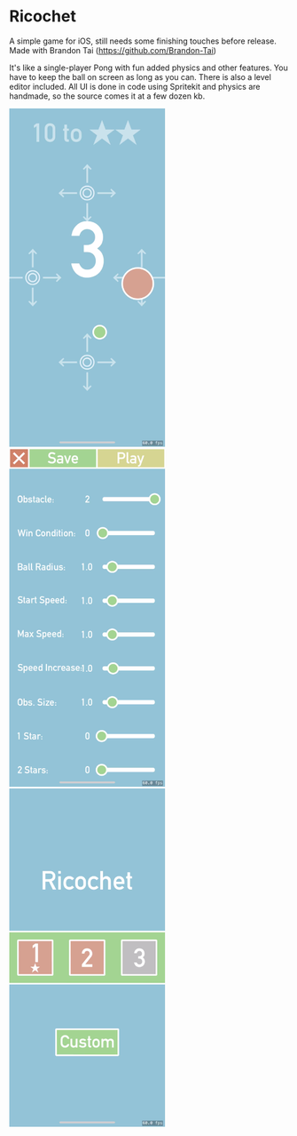 # Ricochet
A simple game for iOS, still needs some finishing touches before release. Made with Brandon Tai (https://github.com/Brandon-Tai)

It's like a single-player Pong with fun added physics and other features. You have to keep the ball on screen as long as you can. There is also a level editor included. All UI is done in code using Spritekit and physics are handmade, so the source comes it at a few dozen kb.

<img src="https://github.com/leoadberg/Ricochet/raw/master/media/screenshot1.png" alt="Gameplay" width="281" height="609">
<img src="https://github.com/leoadberg/Ricochet/raw/master/media/screenshot2.png" alt="Level editor" width="281" height="609">
<img src="https://github.com/leoadberg/Ricochet/raw/master/media/screenshot3.png" alt="Main menu" width="281" height="609">
